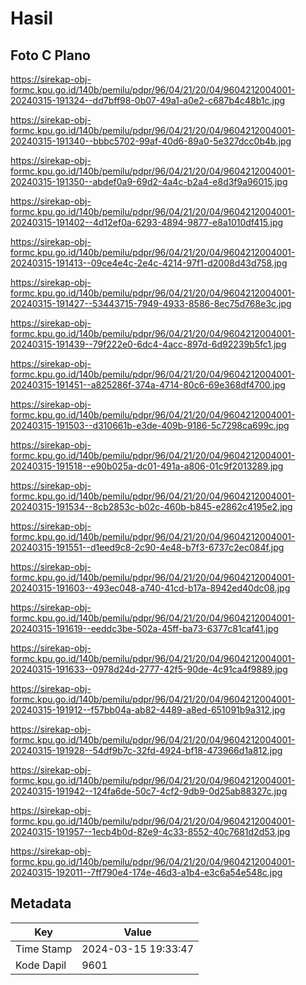 # Hasil

## Foto C Plano

https://sirekap-obj-formc.kpu.go.id/140b/pemilu/pdpr/96/04/21/20/04/9604212004001-20240315-191324--dd7bff98-0b07-49a1-a0e2-c687b4c48b1c.jpg

https://sirekap-obj-formc.kpu.go.id/140b/pemilu/pdpr/96/04/21/20/04/9604212004001-20240315-191340--bbbc5702-99af-40d6-89a0-5e327dcc0b4b.jpg

https://sirekap-obj-formc.kpu.go.id/140b/pemilu/pdpr/96/04/21/20/04/9604212004001-20240315-191350--abdef0a9-69d2-4a4c-b2a4-e8d3f9a96015.jpg

https://sirekap-obj-formc.kpu.go.id/140b/pemilu/pdpr/96/04/21/20/04/9604212004001-20240315-191402--4d12ef0a-6293-4894-9877-e8a1010df415.jpg

https://sirekap-obj-formc.kpu.go.id/140b/pemilu/pdpr/96/04/21/20/04/9604212004001-20240315-191413--09ce4e4c-2e4c-4214-97f1-d2008d43d758.jpg

https://sirekap-obj-formc.kpu.go.id/140b/pemilu/pdpr/96/04/21/20/04/9604212004001-20240315-191427--53443715-7949-4933-8586-8ec75d768e3c.jpg

https://sirekap-obj-formc.kpu.go.id/140b/pemilu/pdpr/96/04/21/20/04/9604212004001-20240315-191439--79f222e0-6dc4-4acc-897d-6d92239b5fc1.jpg

https://sirekap-obj-formc.kpu.go.id/140b/pemilu/pdpr/96/04/21/20/04/9604212004001-20240315-191451--a825286f-374a-4714-80c6-69e368df4700.jpg

https://sirekap-obj-formc.kpu.go.id/140b/pemilu/pdpr/96/04/21/20/04/9604212004001-20240315-191503--d310661b-e3de-409b-9186-5c7298ca699c.jpg

https://sirekap-obj-formc.kpu.go.id/140b/pemilu/pdpr/96/04/21/20/04/9604212004001-20240315-191518--e90b025a-dc01-491a-a806-01c9f2013289.jpg

https://sirekap-obj-formc.kpu.go.id/140b/pemilu/pdpr/96/04/21/20/04/9604212004001-20240315-191534--8cb2853c-b02c-460b-b845-e2862c4195e2.jpg

https://sirekap-obj-formc.kpu.go.id/140b/pemilu/pdpr/96/04/21/20/04/9604212004001-20240315-191551--d1eed9c8-2c90-4e48-b7f3-6737c2ec084f.jpg

https://sirekap-obj-formc.kpu.go.id/140b/pemilu/pdpr/96/04/21/20/04/9604212004001-20240315-191603--493ec048-a740-41cd-b17a-8942ed40dc08.jpg

https://sirekap-obj-formc.kpu.go.id/140b/pemilu/pdpr/96/04/21/20/04/9604212004001-20240315-191619--eeddc3be-502a-45ff-ba73-6377c81caf41.jpg

https://sirekap-obj-formc.kpu.go.id/140b/pemilu/pdpr/96/04/21/20/04/9604212004001-20240315-191633--0978d24d-2777-42f5-90de-4c91ca4f9889.jpg

https://sirekap-obj-formc.kpu.go.id/140b/pemilu/pdpr/96/04/21/20/04/9604212004001-20240315-191912--f57bb04a-ab82-4489-a8ed-651091b9a312.jpg

https://sirekap-obj-formc.kpu.go.id/140b/pemilu/pdpr/96/04/21/20/04/9604212004001-20240315-191928--54df9b7c-32fd-4924-bf18-473966d1a812.jpg

https://sirekap-obj-formc.kpu.go.id/140b/pemilu/pdpr/96/04/21/20/04/9604212004001-20240315-191942--124fa6de-50c7-4cf2-9db9-0d25ab88327c.jpg

https://sirekap-obj-formc.kpu.go.id/140b/pemilu/pdpr/96/04/21/20/04/9604212004001-20240315-191957--1ecb4b0d-82e9-4c33-8552-40c7681d2d53.jpg

https://sirekap-obj-formc.kpu.go.id/140b/pemilu/pdpr/96/04/21/20/04/9604212004001-20240315-192011--7ff790e4-174e-46d3-a1b4-e3c6a54e548c.jpg


## Metadata

| Key        | Value               |
| ---------- | ------------------- |
| Time Stamp | 2024-03-15 19:33:47 |
| Kode Dapil | 9601                |



